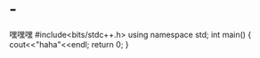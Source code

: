 # -
嘿嘿嘿
#include<bits/stdc++.h>
using namespace std;
int main()
{
    cout<<"haha"<<endl;
    return 0;
}
